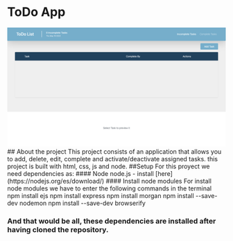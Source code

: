 # ToDo App 
<img src="src/public/images/img.png" alt="My cool logo"/>
## About the project
This project consists of an application that allows you to add, delete, edit, complete and activate/deactivate assigned tasks. this project is built with html, css, js and node.
##Setup
For this proyect we need dependencies as:
#### Node
node.js  - install [here](https://nodejs.org/es/download/)
#### Install node modules
For install node modules we have to enter the following commands in the terminal
npm install ejs
npm install express
npm install morgan
npm install --save-dev nodemon
npm install --save-dev browserify

### And that would be all, these dependencies are installed after having cloned the repository.
